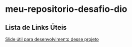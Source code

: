 # meu-repositorio-desafio-dio

## Lista de Links Úteis
[Slide útil para desenvolvimento desse projeto](https://drive.google.com/file/d/1IZu0qohv1JOmxjEra1lknDiiStU68bl4/view)
